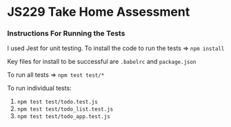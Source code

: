 # JS229 Take Home Assessment

### Instructions For Running the Tests

I used Jest for unit testing.  To install the code to run the tests => ```npm install```

Key files for install to be successful are ```.babelrc``` and ```package.json```

To run all tests =>  ```npm test test/*```

To run individual tests:

1. ```npm test test/todo.test.js```
2. ```npm test test/todo_list.test.js```
3. ```npm test test/todo_app.test.js```




